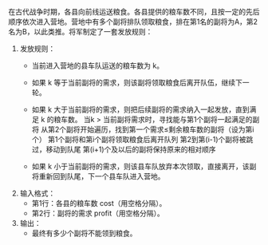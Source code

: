 在古代战争时期，各县向前线运送粮食。各县提供的粮车数不同，且按一定的先后顺序依次进入营地。营地中有多个副将排队领取粮食，排在第1名的副将为A，第2名为B，以此类推。将军制定了一套发放规则：
1. 发放规则：
   * 当前进入营地的县车队运送的粮车数为 k。
   * 如果 k 等于当前副将的需求，则该副将领取粮食后离开队伍，继续下一轮。
   * 如果 k 大于当前副将的需求，则把后续副将的需求纳入一起发放，直到满足 k 的粮车数。
    当k > 当前副将需求时，寻找能与第1个副将一起满足的副将
	从第2个副将开始遍历，找到第一个需求≤剩余粮车数的副将（设为第i个）
	第1个副将和第i个副将领取粮食后离开队列
	第2到第(i-1)个副将被跳过，移动到队尾
	第(i+1)个及以后的副将保持原来的相对顺序
   
   * 如果 k 小于当前副将的需求，则该县车队放弃本次领取，直接离开，该副将重新回到队尾，下一个县车队进入营地。
2. 输入格式：
   * 第1行：各县的粮车数 cost（用空格分隔）。
   * 第2行：副将的需求 profit（用空格分隔）。
3. 输出：
   * 最终有多少个副将不能领到粮食。